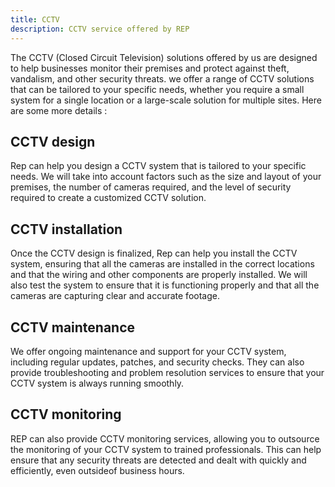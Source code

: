 ```yaml
---
title: CCTV
description: CCTV service offered by REP
---
```


The CCTV (Closed Circuit Television) solutions offered by us are designed to help businesses monitor their premises and protect against theft, vandalism, and other security threats. we offer a range of CCTV solutions that can be tailored to your specific needs, whether you require a small system for a single location or a large-scale solution for multiple sites.
Here are some more details :

## CCTV design
Rep can help you design a CCTV system that is tailored to your specific needs. We will take into account factors such as the size and layout of your premises, the number of cameras required, and the level of security required to create a customized CCTV solution.

## CCTV installation
Once the CCTV design is finalized, Rep can help you install the CCTV system, ensuring that all the cameras are installed in the correct locations and that the wiring and other components are properly installed. We will also test the system to ensure that it is functioning properly and that all the cameras are capturing clear and accurate footage.

## CCTV maintenance
We offer ongoing maintenance and support for your CCTV system, including regular updates, patches, and security checks. They can also provide troubleshooting and problem resolution services to ensure that your CCTV system is always running smoothly.

## CCTV monitoring
REP can also provide CCTV monitoring services, allowing you to outsource the monitoring of your CCTV system to trained professionals. This can help ensure that any security threats are detected and dealt with quickly and efficiently, even outsideof business hours.